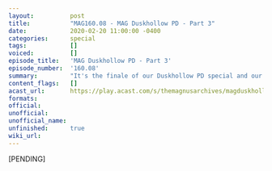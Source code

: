 ```yaml
---
layout:          post
title:           "MAG160.08 - MAG Duskhollow PD - Part 3"
date:            2020-02-20 11:00:00 -0400
categories:      special
tags:            []
voiced:          []
episode_title:   'MAG Duskhollow PD - Part 3'
episode_number:  '160.08'
summary:         "It's the finale of our Duskhollow PD special and our team has 24 hours to crack the case!<br/><br/>Archie's investigations begin at the library, Emma is a proud mentor, Gabrielle Schreiber goes for coffee and Detective Sergeant Carl Husselback is questioning his life choices."
content_flags:   []
acast_url:       https://play.acast.com/s/themagnusarchives/magduskhollowpd-part3
formats:         
official:        
unofficial:      
unofficial_name: 
unfinished:      true
wiki_url:        
---
```


[PENDING]